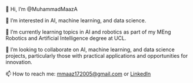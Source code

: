 👋 Hi, I’m @MuhammadMaazA

👀 I’m interested in AI, machine learning, and data science.

🌱 I’m currently learning topics in AI and robotics as part of my MEng Robotics and Artificial Intelligence degree at UCL.

💞️ I’m looking to collaborate on AI, machine learning, and data science projects, particularly those with practical applications and opportunities for innovation.

📫 How to reach me: mmaaz172005@gmail.com or [LinkedIn](https://www.linkedin.com/in/mmaaz-)
